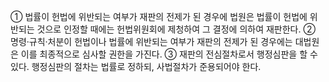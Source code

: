 ① 법률이 헌법에 위반되는 여부가 재판의 전제가 된 경우에 법원은 법률이 헌법에 위반되는 것으로 인정할 때에는 헌법위원회에 제청하여 그 결정에 의하여 재판한다.
② 명령·규칙·처분이 헌법이나 법률에 위반되는 여부가 재판의 전제가 된 경우에는 대법원은 이를 최종적으로 심사할 권한을 가진다.
③ 재판의 전심절차로서 행정심판을 할 수 있다. 행정심판의 절차는 법률로 정하되, 사법절차가 준용되어야 한다.
